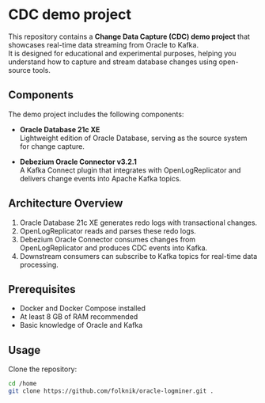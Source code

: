 # CDC demo project

This repository contains a **Change Data Capture (CDC) demo project** that showcases real-time data streaming from Oracle to Kafka.  
It is designed for educational and experimental purposes, helping you understand how to capture and stream database changes using open-source tools.

## Components

The demo project includes the following components:

- **Oracle Database 21c XE**  
  Lightweight edition of Oracle Database, serving as the source system for change capture.

- **Debezium Oracle Connector v3.2.1**  
  A Kafka Connect plugin that integrates with OpenLogReplicator and delivers change events into Apache Kafka topics.

## Architecture Overview

1. Oracle Database 21c XE generates redo logs with transactional changes.  
2. OpenLogReplicator reads and parses these redo logs.  
3. Debezium Oracle Connector consumes changes from OpenLogReplicator and produces CDC events into Kafka.  
4. Downstream consumers can subscribe to Kafka topics for real-time data processing.

## Prerequisites

- Docker and Docker Compose installed  
- At least 8 GB of RAM recommended  
- Basic knowledge of Oracle and Kafka


## Usage

Clone the repository:

```bash
cd /home
git clone https://github.com/folknik/oracle-logminer.git .
```
